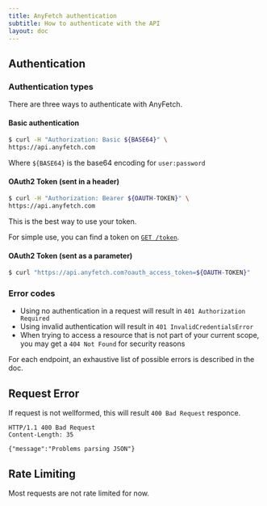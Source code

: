 ```yaml
---
title: AnyFetch authentication
subtitle: How to authenticate with the API
layout: doc
---
```


## Authentication
### Authentication types
There are three ways to authenticate with AnyFetch.

#### Basic authentication
```sh
$ curl -H "Authorization: Basic ${BASE64}" \
https://api.anyfetch.com
```

Where `${BASE64}` is the base64 encoding for `user:password`

#### OAuth2 Token (sent in a header)
```sh
$ curl -H "Authorization: Bearer ${OAUTH-TOKEN}" \
https://api.anyfetch.com
```
This is the best way to use your token.

For simple use, you can find a token on [`GET /token`](/endpoints/#account-token).

#### OAuth2 Token (sent as a parameter)
```sh
$ curl "https://api.anyfetch.com?oauth_access_token=${OAUTH-TOKEN}"
```

### Error codes

* Using no authentication in a request will result in `401 Authorization Required`
* Using invalid authentication will result in `401 InvalidCredentialsError`
* When trying to access a resource that is not part of your current scope, you may get a `404 Not Found` for security reasons

For each endpoint, an exhaustive list of possible errors is described in the doc.

## Request Error
If request is not wellformed, this will result `400 Bad Request` responce.

```http
HTTP/1.1 400 Bad Request
Content-Length: 35

{"message":"Problems parsing JSON"}
```

## Rate Limiting
Most requests are not rate limited for now.
